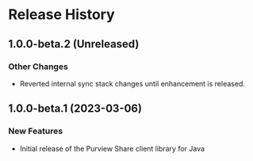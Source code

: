 # Release History

## 1.0.0-beta.2 (Unreleased)

### Other Changes

- Reverted internal sync stack changes until enhancement is released.

## 1.0.0-beta.1 (2023-03-06)

### New Features

- Initial release of the Purview Share client library for Java
